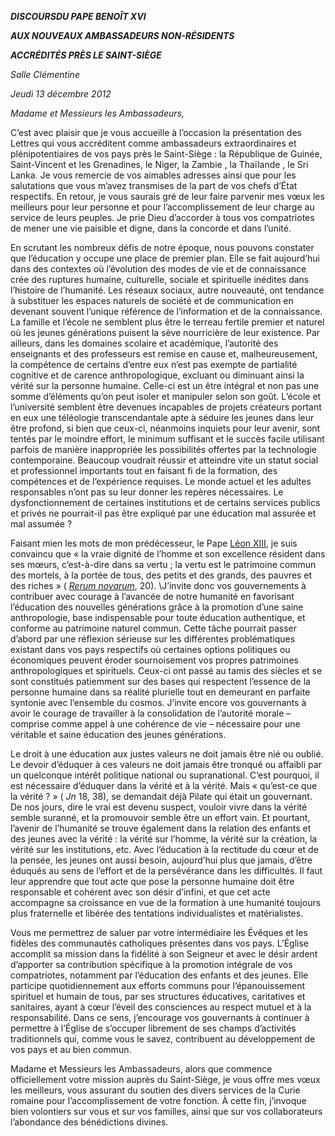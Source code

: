 ***DISCOURS******DU PAPE BENOÎT XVI***

***AUX NOUVEAUX AMBASSADEURS NON-RÉSIDENTS***

***ACCRÉDITÉS PRÈS LE SAINT-SIÈGE***

*Salle Clémentine*

*Jeudi* *13 décembre 2012*

*Madame et Messieurs les Ambassadeurs,*

C’est avec plaisir que je vous accueille à l’occasion la présentation des Lettres qui vous accréditent comme ambassadeurs extraordinaires et plénipotentiaires de vos pays près le Saint-Siège :  la République  de Guinée, Saint-Vincent et les Grenadines, le Niger,  la Zambie ,  la Thaïlande , le Sri Lanka. Je vous remercie de vos aimables adresses ainsi que pour les salutations que vous m’avez transmises de la part de vos chefs d’État respectifs. En retour, je vous saurais gré de leur faire parvenir mes vœux les meilleurs pour leur personne et pour l’accomplissement de leur charge au service de leurs peuples. Je prie Dieu d’accorder à tous vos compatriotes de mener une vie paisible et digne, dans la concorde et dans l’unité.

En scrutant les nombreux défis de notre époque, nous pouvons constater que l’éducation y occupe une place de premier plan. Elle se fait aujourd’hui dans des contextes où l’évolution des modes de vie et de connaissance crée des ruptures humaine, culturelle, sociale et spirituelle inédites dans l’histoire de l’humanité. Les réseaux sociaux, autre nouveauté, ont tendance à substituer les espaces naturels de société et de communication en devenant souvent l’unique référence de l’information et de la connaissance. La famille et l’école ne semblent plus être le terreau fertile premier et naturel où les jeunes générations puisent la sève nourricière de leur existence. Par ailleurs, dans les domaines scolaire et académique, l’autorité des enseignants et des professeurs est remise en cause et, malheureusement, la compétence de certains d’entre eux n’est pas exempte de partialité cognitive et de carence anthropologique, excluant ou diminuant ainsi la vérité sur la personne humaine. Celle-ci est un être intégral et non pas une somme d’éléments qu’on peut isoler et manipuler selon son goût. L’école et l’université semblent être devenues incapables de projets créateurs portant en eux une téléologie transcendantale apte à séduire les jeunes dans leur être profond, si bien que ceux-ci, néanmoins inquiets pour leur avenir, sont tentés par le moindre effort, le minimum suffisant et le succès facile utilisant parfois de manière inappropriée les possibilités offertes par la technologie contemporaine. Beaucoup voudrait réussir et atteindre vite un statut social et professionnel importants tout en faisant fi de la formation, des compétences et de l’expérience requises. Le monde actuel et les adultes responsables n’ont pas su leur donner les repères nécessaires. Le dysfonctionnement de certaines institutions et de certains services publics et privés ne pourrait-il pas être expliqué par une éducation mal assurée et mal assumée ?

Faisant mien les mots de mon prédécesseur, le Pape [Léon XIII](/content/leo-xiii/fr.html), je suis convaincu que « la vraie dignité de l’homme et son excellence résident dans ses mœurs, c’est-à-dire dans sa vertu ; la vertu est le patrimoine commun des mortels, à la portée de tous, des petits et des grands, des pauvres et des riches » ( *[Rerum novarum](/content/leo-xiii/fr/encyclicals/documents/hf_l-xiii_enc_15051891_rerum-novarum.html)*, 20). \J’invite donc vos gouvernements à contribuer avec courage à l’avancée de notre humanité en favorisant l’éducation des nouvelles générations grâce à la promotion d’une saine anthropologie, base indispensable pour toute éducation authentique, et conforme au patrimoine naturel commun. Cette tâche pourrait passer d’abord par une réflexion sérieuse sur les différentes problématiques existant dans vos pays respectifs où certaines options politiques ou économiques peuvent éroder sournoisement vos propres patrimoines anthropologiques et spirituels. Ceux-ci ont passé au tamis des siècles et se sont constitués patiemment sur des bases qui respectent l’essence de la personne humaine dans sa réalité plurielle tout en demeurant en parfaite syntonie avec l’ensemble du cosmos. J’invite encore vos gouvernants à avoir le courage de travailler à la consolidation de l’autorité morale – comprise comme appel à une cohérence de vie – nécessaire pour une véritable et saine éducation des jeunes générations.

Le droit à une éducation aux justes valeurs ne doit jamais être nié ou oublié. Le devoir d’éduquer à ces valeurs ne doit jamais être tronqué ou affaibli par un quelconque intérêt politique national ou supranational. C’est pourquoi, il est nécessaire d’éduquer dans la vérité et à la vérité. Mais « qu’est-ce que la vérité ? » ( *Jn* 18, 38), se demandait déjà Pilate qui était un gouvernant. De nos jours, dire le vrai est devenu suspect, vouloir vivre dans la vérité semble suranné, et la promouvoir semble être un effort vain. Et pourtant, l’avenir de l’humanité se trouve également dans la relation des enfants et des jeunes avec la vérité : la vérité sur l’homme, la vérité sur la création, la vérité sur les institutions, etc. Avec l’éducation à la rectitude du cœur et de la pensée, les jeunes ont aussi besoin, aujourd’hui plus que jamais, d’être éduqués au sens de l’effort et de la persévérance dans les difficultés. Il faut leur apprendre que tout acte que pose la personne humaine doit être responsable et cohérent avec son désir d’infini, et que cet acte accompagne sa croissance en vue de la formation à une humanité toujours plus fraternelle et libérée des tentations individualistes et matérialistes.

Vous me permettrez de saluer par votre intermédiaire les Évêques et les fidèles des communautés catholiques présentes dans vos pays. L’Église accomplit sa mission dans la fidélité à son Seigneur et avec le désir ardent d’apporter sa contribution spécifique à la promotion intégrale de vos compatriotes, notamment par l’éducation des enfants et des jeunes. Elle participe quotidiennement aux efforts communs pour l’épanouissement spirituel et humain de tous, par ses structures éducatives, caritatives et sanitaires, ayant à cœur l’éveil des consciences au respect mutuel et à la responsabilité. Dans ce sens, j’encourage vos gouvernants à continuer à permettre à l’Église de s’occuper librement de ses champs d’activités traditionnels qui, comme vous le savez, contribuent au développement de vos pays et au bien commun.

Madame et Messieurs les Ambassadeurs, alors que commence officiellement votre mission auprès du Saint-Siège, je vous offre mes vœux les meilleurs, vous assurant du soutien des divers services de  la Curie  romaine pour l’accomplissement de votre fonction. À cette fin, j’invoque bien volontiers sur vous et sur vos familles, ainsi que sur vos collaborateurs l’abondance des bénédictions divines.